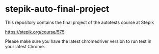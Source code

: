 # stepik-auto-final-project

This repository contains the final project of the autotests course at Stepik

https://stepik.org/course/575

Please make sure you have the latest chromedriver version to run test in your latest Chrome.
